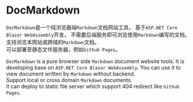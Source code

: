 ﻿# DocMarkdown

`DocMarkdown`是一个纯浏览器端`Markdown`文档网站工具，
基于`ASP.NET Core Blazor WebAssembly`开发，
不需要后端服务即可浏览使用`Markdown`编写的文档。  
支持浏览本网站或跨域的`Markdown`文档。  
可以部署至静态文件服务器，例如`Github Pages`。

`DocMarkdown` is a pure browser side `Markdown` document website tools.
It is developing base on `ASP.NET Core Blazor WebAssembly`.
You can use it to view document written by `Markdown` without backend.  
Support local or cross domain `Markdown` documents.  
It can deploy to static file server which support 404 redirect like `Github Pages`.